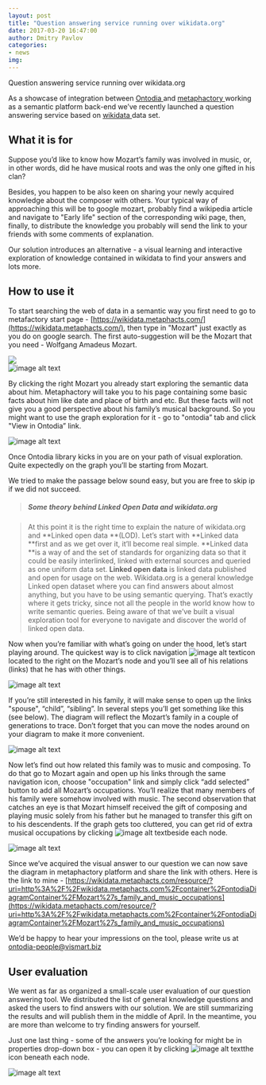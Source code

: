 ```yaml
---
layout: post
title: "Question answering service running over wikidata.org"
date: 2017-03-20 16:47:00
author: Dmitry Pavlov
categories:
- news
img:
---
```


Question answering service running over wikidata.org

As a showcase of integration between [Ontodia ](http://ontodia.org/)and [metaphactory ](http://www.metaphacts.com/product)working as a semantic platform back-end we’ve recently launched a question answering service based on [wikidata ](https://www.wikidata.org/)data set. 

## What it is for

Suppose you’d like to know how Mozart’s family was involved in music, or, in other words, did he have musical roots and was the only one gifted in his clan?

Besides, you happen to be also keen on sharing your newly acquired knowledge about the composer with others. 
Your typical way of approaching this will be to google mozart, probably find a wikipedia article and navigate to "Early life" section of the corresponding wiki page, then, finally, to distribute the knowledge you probably will send the link to your friends with some comments of explanation. 

Our solution introduces an alternative - a visual learning and interactive exploration of knowledge contained in wikidata to find your answers and lots more. 

## How to use it

To start searching the web of data in a semantic way you first need to go to metafactory start page - [https://wikidata.metaphacts.com/](https://wikidata.metaphacts.com/), then type in "Mozart" just exactly as you do on google search. The first auto-suggestion will be the Mozart that you need - Wolfgang Amadeus Mozart. 

<img src="/assets/img/blog/StartPage.png"></img></br>
![image alt text](assets/img/blog/StartPage.png)

By clicking the right Mozart you already start exploring the semantic data about him. Metaphactory will take you to his page containing some basic facts about him like date and place of birth and etc. But these facts will not give you a good perspective about his family’s musical background. So you might want to use the graph exploration for it - go to "ontodia” tab and click "View in Ontodia” link. 

![image alt text](assets/img/blog/MozartPage.png)

Once Ontodia library kicks in you are on your path of visual exploration. Quite expectedly on the graph you’ll be starting from Mozart. 

We tried to make the passage below sound easy, but you are free to skip ip if we did not succeed. 

> ##### Some theory behind Linked Open Data and wikidata.org

> At this point it is the right time to explain the nature of wikidata.org and **Linked open data **(LOD). Let’s start with **Linked data **first and as we get over it, it’ll become real simple. **Linked data **is a way of and the set of standards for organizing data so that it could be easily interlinked, linked with external sources and queried as one uniform data set. **Linked open data** is linked data published and open for usage on the web. Wikidata.org is a general knowledge Linked open dataset where you can find answers about almost anything, but you have to be using semantic querying. That’s exactly where it gets tricky, since not all the people in the world know how to write semantic queries. Being aware of that we’ve built a visual exploration tool for everyone to navigate and discover the world of linked open data. 

Now when you’re familiar with what’s going on under the hood, let’s start playing around. The quickest way is to click navigation ![image alt text](assets/img/blog/NavigateIcon.png)icon located to the right on the Mozart’s node and you’ll see all of his relations (links) that he has with other things. 

![image alt text](assets/img/blog/ContextMenuMozart.png)

If you’re still interested in his family, it will make sense to open up the links "spouse", “child”, “sibling”. In several steps you’ll get something like this (see below). The diagram will reflect the Mozart’s family in a couple of generations to trace. Don’t forget that you can move the nodes around on your diagram to make it more convenient. 

![image alt text](assets/img/blog/MozartFamilyOntodia.png)

Now let’s find out how related this family was to music and composing. To do that go to Mozart again and open up his links through the same navigation icon, choose "occupation" link and simply click “add selected” button to add all Mozart’s occupations.  You’ll realize that many members of his family were somehow involved with music. The second observation that catches an eye is that Mozart himself received the gift of composing and playing music solely from his father but he managed to transfer this gift on to his descendents. If the graph gets too cluttered, you can get rid of extra musical occupations by clicking ![image alt text](assets/img/blog/CloseNodeIconOntodia.png)beside each node. 

![image alt text](assets/img/blog/MozartFamilyComposersOntodia.png)

Since we’ve acquired the visual answer to our question we can now save the diagram in metaphactory platform and share the link with others. Here is the link to mine - [https://wikidata.metaphacts.com/resource/?uri=http%3A%2F%2Fwikidata.metaphacts.com%2Fcontainer%2FontodiaDiagramContainer%2FMozart%27s_family_and_music_occupations](https://wikidata.metaphacts.com/resource/?uri=http%3A%2F%2Fwikidata.metaphacts.com%2Fcontainer%2FontodiaDiagramContainer%2FMozart%27s_family_and_music_occupations)

We’d be happy to hear your impressions on the tool, please write us at [ontodia-people@vismart.biz](mailto:ontodia-people@vismart.biz)

## User evaluation

We went as far as organized a small-scale user evaluation of our question answering tool. We distributed the list of general knowledge questions and asked the users to find answers with our solution. We are still summarizing the results and will publish them in the middle of April. In the meantime, you are more than welcome to try finding answers for yourself. 

Just one last thing - some of the answers you’re looking for might be in properties drop-down box - you can open it by clicking ![image alt text](assets/img/blog/ExpandPropertiesIconOntodia.png)the icon beneath each node. 

![image alt text](assets/img/blog/MozartPropertiesOntodia.png)

